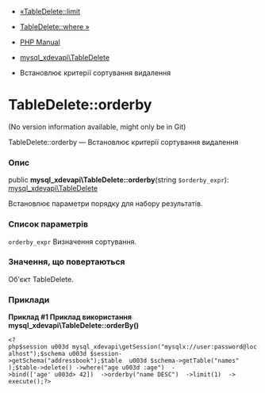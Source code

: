 - [«TableDelete::limit](mysql-xdevapi-tabledelete.limit.md)
- [TableDelete::where »](mysql-xdevapi-tabledelete.where.md)

- [PHP Manual](index.md)
- [mysql_xdevapi\TableDelete](class.mysql-xdevapi-tabledelete.md)
- Встановлює критерії сортування видалення

# TableDelete::orderby

(No version information available, might only be in Git)

TableDelete::orderby — Встановлює критерії сортування видалення

### Опис

public **mysql_xdevapi\TableDelete::orderby**(string `$orderby_expr`):
[mysql_xdevapi\TableDelete](class.mysql-xdevapi-tabledelete.md)

Встановлює параметри порядку для набору результатів.

### Список параметрів

`orderby_expr`
Визначення сортування.

### Значення, що повертаються

Об'єкт TableDelete.

### Приклади

**Приклад #1 Приклад використання
**mysql_xdevapi\TableDelete::orderBy()****

` <?php$session u003d mysql_xdevapi\getSession("mysqlx://user:password@localhost");$schema u003d $session->getSchema("addressbook");$table  u003d $schema->getTable("names" );$table->delete() ->where("age u003d :age")  ->bind(['age' u003d> 42])  ->orderby("name DESC")  ->limit(1)  -> execute();?> `
